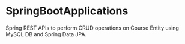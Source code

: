 # SpringBootApplications
Spring REST APIs to perform CRUD operations on Course Entity using MySQL DB and Spring Data JPA.
